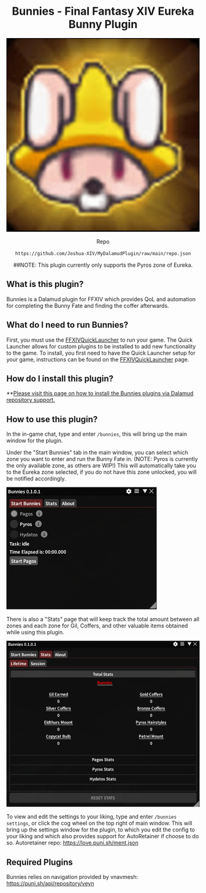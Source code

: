 <div align="center">

# Bunnies - Final Fantasy XIV Eureka Bunny Plugin
![Bunnies Icon](https://raw.githubusercontent.com/Joshua-XIV/Bunnies/master/Bunnies/Resources/Images/bunnyMudra.png)

Repo
```
https://github.com/Joshua-XIV/MyDalamudPlugin/raw/main/repo.json
```

##NOTE: This plugin currently only supports the Pyros zone of Eureka.

<div align="left">

## What is this plugin?
Bunnies is a Dalamud plugin for FFXIV which provides QoL and automation for completing the Bunny Fate and finding the coffer afterwards.

## What do I need to run Bunnies?
First, you must use the [FFXIVQuickLauncher](https://github.com/goatcorp/FFXIVQuickLauncher) to run your game. The Quick Launcher allows for custom plugins to be installed to add new functionality to the game. To install, you first need to have the Quick Launcher setup for your game, instructions can be found on the [FFXIVQuickLauncher](https://github.com/goatcorp/FFXIVQuickLauncher) page.

## How do I install this plugin?
**[Please visit this page on how to install the Bunnies plugins via Dalamud repository support.](https://github.com/Joshua-XIV/MyDalamudPlugin)

## How to use this plugin?
In the in-game chat, type and enter `/bunnies`, this will bring up the main window for the plugin.

Under the "Start Bunnies" tab in the main window, you can select which zone you want to enter and run the Bunny Fate in. (NOTE: Pyros is currently the only available zone, as others are WIP!)
This will automatically take you to the Eureka zone selected, if you do not have this zone unlocked, you will be notified accordingly. 

![Bunnies Start Window](https://raw.githubusercontent.com/Joshua-XIV/Bunnies/master/Bunnies/Resources/Images/BunniesStartWindow.png)

There is also a "Stats" page that will keep track the total amount between all zones and each zone for Gil, Coffers, and other valuable items obtained while using this plugin. 

![Bunnies Stats Window](https://raw.githubusercontent.com/Joshua-XIV/Bunnies/master/Bunnies/Resources/Images/BunniesStatsWindow.png)

To view and edit the settings to your liking,  type and enter `/bunnies settings`, or click the cog wheel on the top right of main window. This will bring up the settings window for the plugin, to which you edit the config to your liking and which also provides support for AutoRetainer if choose to do so.
Autoretainer repo: https://love.puni.sh/ment.json

## Required Plugins
Bunnies relies on navigation provided by vnavmesh: https://puni.sh/api/repository/veyn
